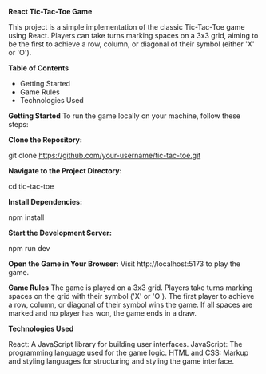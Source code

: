 ****React Tic-Tac-Toe Game****


This project is a simple implementation of the classic Tic-Tac-Toe game using React. Players can take turns marking spaces on a 3x3 grid, aiming to be the first to achieve a row, column, or diagonal of their symbol (either 'X' or 'O').

**Table of Contents**
- Getting Started
- Game Rules
- Technologies Used

**Getting Started**
To run the game locally on your machine, follow these steps:

**Clone the Repository:**

git clone https://github.com/your-username/tic-tac-toe.git


**Navigate to the Project Directory:**

cd tic-tac-toe


**Install Dependencies:**

npm install


**Start the Development Server:**

npm run dev


**Open the Game in Your Browser:**
Visit http://localhost:5173 to play the game.


**Game Rules**
The game is played on a 3x3 grid.
Players take turns marking spaces on the grid with their symbol ('X' or 'O').
The first player to achieve a row, column, or diagonal of their symbol wins the game.
If all spaces are marked and no player has won, the game ends in a draw.


**Technologies Used**

React: A JavaScript library for building user interfaces.
JavaScript: The programming language used for the game logic.
HTML and CSS: Markup and styling languages for structuring and styling the game interface.
